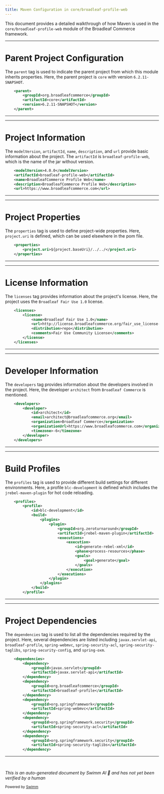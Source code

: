 ```yaml
---
title: Maven Configuration in core/broadleaf-profile-web
---
```

This document provides a detailed walkthrough of how Maven is used in the `core/broadleaf-profile-web` module of the Broadleaf Commerce framework.

<SwmSnippet path="/core/broadleaf-profile-web/pom.xml" line="3">

---

# Parent Project Configuration

The `parent` tag is used to indicate the parent project from which this module inherits properties. Here, the parent project is `core` with version `6.2.11-SNAPSHOT`.

```xml
    <parent>
        <groupId>org.broadleafcommerce</groupId>
        <artifactId>core</artifactId>
        <version>6.2.11-SNAPSHOT</version>
    </parent>
```

---

</SwmSnippet>

<SwmSnippet path="/core/broadleaf-profile-web/pom.xml" line="8">

---

# Project Information

The `modelVersion`, `artifactId`, `name`, `description`, and `url` provide basic information about the project. The `artifactId` is `broadleaf-profile-web`, which is the name of the jar without version.

```xml
    <modelVersion>4.0.0</modelVersion>
    <artifactId>broadleaf-profile-web</artifactId>
    <name>BroadleafCommerce Profile Web</name>
    <description>BroadleafCommerce Profile Web</description>
    <url>https://www.broadleafcommerce.com</url>
```

---

</SwmSnippet>

<SwmSnippet path="/core/broadleaf-profile-web/pom.xml" line="13">

---

# Project Properties

The `properties` tag is used to define project-wide properties. Here, `project.uri` is defined, which can be used elsewhere in the pom file.

```xml
    <properties>
        <project.uri>${project.baseUri}/../../</project.uri>
    </properties>
```

---

</SwmSnippet>

<SwmSnippet path="/core/broadleaf-profile-web/pom.xml" line="16">

---

# License Information

The `licenses` tag provides information about the project's license. Here, the project uses the `Broadleaf Fair Use 1.0` license.

```xml
    <licenses>
        <license>
            <name>Broadleaf Fair Use 1.0</name>
            <url>http://license.broadleafcommerce.org/fair_use_license-1.0.txt</url>
            <distribution>repo</distribution>
            <comments>Fair Use Community License</comments>
        </license>
    </licenses>
```

---

</SwmSnippet>

<SwmSnippet path="/core/broadleaf-profile-web/pom.xml" line="24">

---

# Developer Information

The `developers` tag provides information about the developers involved in the project. Here, the developer `architect` from `Broadleaf Commerce` is mentioned.

```xml
    <developers>
        <developer>
            <id>architect</id>
            <email>architect@broadleafcommerce.org</email>
            <organization>Broadleaf Commerce</organization>
            <organizationUrl>https://www.broadleafcommerce.com</organizationUrl>
            <timezone>-6</timezone>
        </developer>
    </developers>
```

---

</SwmSnippet>

<SwmSnippet path="/core/broadleaf-profile-web/pom.xml" line="33">

---

# Build Profiles

The `profiles` tag is used to provide different build settings for different environments. Here, a profile `blc-development` is defined which includes the `jrebel-maven-plugin` for hot code reloading.

```xml
    <profiles>
        <profile>
            <id>blc-development</id>
            <build>
                <plugins>
                    <plugin>
                        <groupId>org.zeroturnaround</groupId>
                        <artifactId>jrebel-maven-plugin</artifactId>
                        <executions>
                            <execution>
                                <id>generate-rebel-xml</id>
                                <phase>process-resources</phase>
                                <goals>
                                    <goal>generate</goal>
                                </goals>
                            </execution>
                        </executions>
                    </plugin>
                </plugins>
            </build>
        </profile>
```

---

</SwmSnippet>

<SwmSnippet path="/core/broadleaf-profile-web/pom.xml" line="55">

---

# Project Dependencies

The `dependencies` tag is used to list all the dependencies required by the project. Here, several dependencies are listed including `javax.servlet-api`, `broadleaf-profile`, `spring-webmvc`, `spring-security-acl`, `spring-security-taglibs`, `spring-security-config`, and `spring-oxm`.

```xml
    <dependencies>
        <dependency>
            <groupId>javax.servlet</groupId>
            <artifactId>javax.servlet-api</artifactId>
        </dependency>
        <dependency>
            <groupId>org.broadleafcommerce</groupId>
            <artifactId>broadleaf-profile</artifactId>
        </dependency>
        <dependency>
            <groupId>org.springframework</groupId>
            <artifactId>spring-webmvc</artifactId>
        </dependency>
        <dependency>
            <groupId>org.springframework.security</groupId>
            <artifactId>spring-security-acl</artifactId>
        </dependency>
        <dependency>
            <groupId>org.springframework.security</groupId>
            <artifactId>spring-security-taglibs</artifactId>
        </dependency>
```

---

</SwmSnippet>

&nbsp;

*This is an auto-generated document by Swimm AI 🌊 and has not yet been verified by a human*

<SwmMeta version="3.0.0" repo-id="Z2l0aHViJTNBJTNBQnJvYWRsZWFmQ29tbWVyY2UtZGVtbyUzQSUzQWdpbGFkbmF2b3Q=" repo-name="BroadleafCommerce-demo" doc-type="build-tool"><sup>Powered by [Swimm](/)</sup></SwmMeta>
